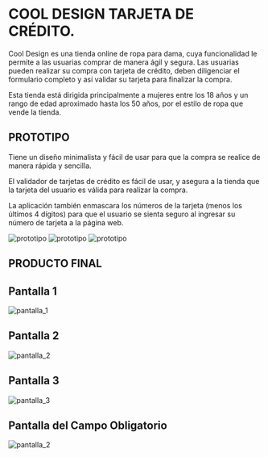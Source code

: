# COOL DESIGN TARJETA DE CRÉDITO.

Cool Design es una tienda online de ropa para dama, cuya funcionalidad le permite a las usuarias comprar de manera ágil y segura. Las usuarias pueden  realizar su compra con tarjeta de crédito, deben diligenciar el formulario completo y así validar su tarjeta para finalizar la compra.

Esta tienda está dirigida principalmente a mujeres entre los 18 años y un rango de edad aproximado hasta los 50 años, por el estilo de ropa que vende la tienda.

## PROTOTIPO

Tiene un diseño minimalista y fácil de usar para que la compra se realice de manera rápida y sencilla.

El validador de tarjetas de crédito es fácil de usar, y asegura a la tienda que la tarjeta del usuario es válida para realizar la compra.

La aplicación también enmascara los números de la tarjeta (menos los últimos 4 dígitos) para que el usuario se sienta seguro al ingresar su número de tarjeta a la página web.

<img src="https://github.com/adriana17soto/BOG003-card-validation/blob/master/src/img/propotipo_1.png" alt="prototipo">
<img src="https://github.com/adriana17soto/BOG003-card-validation/blob/master/src/img/propotipo_2.png" alt="prototipo">
<img src="https://github.com/adriana17soto/BOG003-card-validation/blob/master/src/img/propotipo_3.png" alt="prototipo">

## PRODUCTO FINAL 

## Pantalla 1
<img src="https://github.com/adriana17soto/BOG003-card-validation/blob/master/src/img/pantalla_1.png" alt="pantalla_1">

## Pantalla 2

<img src="https://github.com/adriana17soto/BOG003-card-validation/blob/master/src/img/pantalla_2.png" alt="pantalla_2">

## Pantalla 3

<img src=".https://github.com/adriana17soto/BOG003-card-validation/blob/master/src/img/pantalla_3.png" alt="pantalla_3">


## Pantalla del Campo Obligatorio

<img src="https://github.com/adriana17soto/BOG003-card-validation/blob/master/src/img/campo_obligatorio.PNG" alt="pantalla_2">


